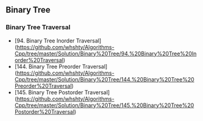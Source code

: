 ## Binary Tree 

### Binary Tree Traversal

* [94. Binary Tree Inorder Traversal] (https://github.com/whshty/Algorithms-Cpp/tree/master/Solution/Binary%20Tree/94.%20Binary%20Tree%20Inorder%20Traversal)
* [144. Binary Tree Preorder Traversal] (https://github.com/whshty/Algorithms-Cpp/tree/master/Solution/Binary%20Tree/144.%20Binary%20Tree%20Preorder%20Traversal)
* [145. Binary Tree Postorder Traversal] (https://github.com/whshty/Algorithms-Cpp/tree/master/Solution/Binary%20Tree/145.%20Binary%20Tree%20Postorder%20Traversal)
